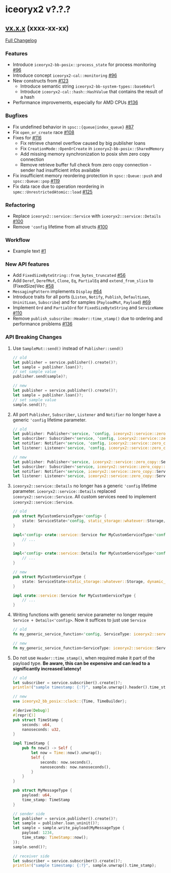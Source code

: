 # iceoryx2 v?.?.?

## [vx.x.x](https://github.com/eclipse-iceoryx/iceoryx2/tree/vx.x.x) (xxxx-xx-xx) <!--NOLINT remove this when tag is set-->

[Full Changelog](https://github.com/eclipse-iceoryx/iceoryx2/compare/vx.x.x...vx.x.x) <!--NOLINT remove this when tag is set-->

### Features

 <!-- NOTE: Add new entries sorted by issue number to minimize the possibility of conflicts when merging. -->

 * Introduce `iceoryx2-bb-posix::process_state` for process monitoring [#96](https://github.com/eclipse-iceoryx/iceoryx2/issues/96)
 * Introduce concept `iceoryx2-cal::monitoring` [#96](https://github.com/eclipse-iceoryx/iceoryx2/issues/96)
 * New constructs from [#123](https://github.com/eclipse-iceoryx/iceoryx2/issues/123)
    * Introduce semantic string `iceoryx2-bb-system-types::base64url`
    * Introduce `iceoryx2-cal::hash::HashValue` that contains the result of a hash
 * Performance improvements, especially for AMD CPUs [#136](https://github.com/eclipse-iceoryx/iceoryx2/issues/136)

### Bugfixes

 <!-- NOTE: Add new entries sorted by issue number to minimize the possibility of conflicts when merging. -->

 * Fix undefined behavior in `spsc::{queue|index_queue}` [#87](https://github.com/eclipse-iceoryx/iceoryx2/issues/87)
 * Fix `open_or_create` race [#108](https://github.com/eclipse-iceoryx/iceoryx2/issues/108)
 * Fixes for [#116](https://github.com/eclipse-iceoryx/iceoryx2/issues/116)
    * Fix retrieve channel overflow caused by big publisher loans
    * Fix `CreationMode::OpenOrCreate` in `iceoryx2-bb-posix::SharedMemory`
    * Add missing memory synchronization to posix shm zero copy connection
    * Remove retrieve buffer full check from zero copy connection - sender had insufficient infos available
 * Fix insufficient memory reordering protection in `spsc::Queue::push` and `spsc::Queue::pop` [#119](https://github.com/eclipse-iceoryx/iceoryx2/issues/119)
 * Fix data race due to operation reordering in `spmc::UnrestrictedAtomic::load` [#125](https://github.com/eclipse-iceoryx/iceoryx2/issues/125)

### Refactoring

 <!-- NOTE: Add new entries sorted by issue number to minimize the possibility of conflicts when merging. -->

 * Replace `iceoryx2::service::Service` with `iceoryx2::service::Details` [#100](https://github.com/eclipse-iceoryx/iceoryx2/issues/100)
 * Remove `'config` lifetime from all structs  [#100](https://github.com/eclipse-iceoryx/iceoryx2/issues/100)

### Workflow

 <!-- NOTE: Add new entries sorted by issue number to minimize the possibility of conflicts when merging. -->

 * Example text [#1](https://github.com/eclipse-iceoryx/iceoryx2/issues/1)

### New API features

 <!-- NOTE: Add new entries sorted by issue number to minimize the possibility of conflicts when merging. -->

 * Add `FixedSizeByteString::from_bytes_truncated` [#56](https://github.com/eclipse-iceoryx/iceoryx2/issues/56)
 * Add `Deref`, `DerefMut`, `Clone`, `Eq`, `PartialEq` and `extend_from_slice` to (FixedSize)Vec [#58](https://github.com/eclipse-iceoryx/iceoryx2/issues/58)
 * `MessagingPattern` implements `Display` [#64](https://github.com/eclipse-iceoryx/iceoryx2/issues/64)
 * Introduce traits for all ports (`Listen`, `Notify`, `Publish`, `DefaultLoan`, `UninitLoan`, `Subscribe`)
   and for samples (`PayloadMut`, `Payload`) [#69](https://github.com/eclipse-iceoryx/iceoryx2/issues/69)
 * Implement `Ord` and `PartialOrd` for `FixedSizeByteString` and `ServiceName` [#110](https://github.com/eclipse-iceoryx/iceoryx2/issues/110)
 * Remove `publish_subscribe::Header::time_stamp()` due to ordering and performance problems [#136](https://github.com/eclipse-iceoryx/iceoryx2/issues/136)

### API Breaking Changes

1. Use `SampleMut::send()` instead of `Publisher::send()`

    ```rust
    // old
    let publisher = service.publisher().create()?;
    let sample = publisher.loan()?;
    // set sample value
    publisher.send(sample)?;

    // new
    let publisher = service.publisher().create()?;
    let sample = publisher.loan()?;
    // set sample value
    sample.send()?;
    ```

2. All port `Publisher`, `Subscriber`, `Listener` and `Notifier` no longer have a generic
    `'config` lifetime parameter.

    ```rust
    // old
    let publisher: Publisher<'service, 'config, iceoryx2::service::zero_copy::Service::Type<'config>, MessageType> = ..;
    let subscriber: Subscriber<'service, 'config, iceoryx2::service::zero_copy::Service::Type<'config>, MessageType> = ..;
    let notifier: Notifier<'service, 'config, iceoryx2::service::zero_copy::Service::Type<'config>> = ..;
    let listener: Listener<'service, 'config, iceoryx2::service::zero_copy::Service::Type<'config>> = ..;

    // new
    let publisher: Publisher<'service, iceoryx2::service::zero_copy::Service, MessageType> = ..;
    let subscriber: Subscriber<'service, iceoryx2::service::zero_copy::Service, MessageType> = ..;
    let notifier: Notifier<'service, iceoryx2::service::zero_copy::Service> = ..;
    let listener: Listener<'service, iceoryx2::service::zero_copy::Service> = ..;
    ```

3. `iceoryx2::service::Details` no longer has a generic `'config` lifetime parameter.
   `iceoryx2::service::Details` replaced `iceoryx2::service::Service`. All custom services need
   to implement `iceoryx2::service::Service`.

    ```rust
    // old
    pub struct MyCustomServiceType<'config> {
        state: ServiceState<'config, static_storage::whatever::Storage, dynamic_storage::whatever::Storage<WhateverConfig>>
    }

    impl<'config> crate::service::Service for MyCustomServiceType<'config> {
        // ...
    }

    impl<'config> crate::service::Details for MyCustomServiceType<'config> {
        // ...
    }

    // new
    pub struct MyCustomServiceType {
        state: ServiceState<static_storage::whatever::Storage, dynamic_storage::whatever::Storage<WhateverConfig>>
    }

    impl crate::service::Service for MyCustomServiceType {
        // ...
    }
    ```

4. Writing functions with generic service parameter no longer require `Service + Details<'config>`.
   Now it suffices to just use `Service`

    ```rust
    // old
    fn my_generic_service_function<'config, ServiceType: iceoryx2::service::Service + iceoryx2::service::Details<'config>>();

    // new
    fn my_generic_service_function<ServiceType: iceoryx2::service::Service>();
    ```

5. Do not use `Header::time_stamp()`, when required make it part of the payload
    type. **Be aware, this can be expensive and can lead to a significantly increased latency!**

    ```rust
    // old
    let subscriber = service.subscriber().create()?;
    println!("sample timestamp: {:?}", sample.unwrap().header().time_stamp());

    // new
    use iceoryx2_bb_posix::clock::{Time, TimeBuilder};

    #[derive(Debug)]
    #[repr(C)]
    pub struct TimeStamp {
        seconds: u64,
        nanoseconds: u32,
    }

    impl TimeStamp {
        pub fn new() -> Self {
            let now = Time::now().unwrap();
            Self {
                seconds: now.seconds(),
                nanoseconds: now.nanoseconds(),
            }
        }
    }

    pub struct MyMessageType {
        payload: u64,
        time_stamp: TimeStamp
    }

    // sender side
    let publisher = service.publisher().create()?;
    let sample = publisher.loan_uninit()?;
    let sample = sample.write_payload(MyMessageType {
        payload: 1234,
        time_stamp: TimeStamp::now();
    });
    sample.send()?;

    // receiver side
    let subscriber = service.subscriber().create()?;
    println!("sample timestamp: {:?}", sample.unwrap().time_stamp);
    ```


